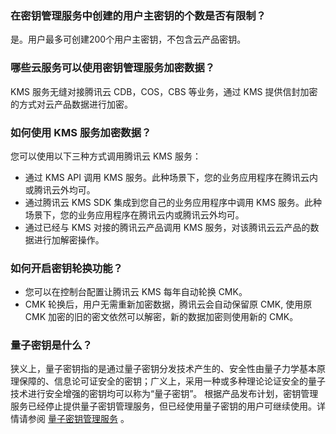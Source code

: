 ### 在密钥管理服务中创建的用户主密钥的个数是否有限制？
是。用户最多可创建200个用户主密钥，不包含云产品密钥。

### 哪些云服务可以使用密钥管理服务加密数据？ 
KMS 服务无缝对接腾讯云 CDB，COS，CBS 等业务，通过 KMS 提供信封加密的方式对云产品数据进行加密。

### 如何使用 KMS 服务加密数据？ 
您可以使用以下三种方式调用腾讯云 KMS 服务：
- 通过 KMS API 调用 KMS 服务。此种场景下，您的业务应用程序在腾讯云内或腾讯云外均可。
- 通过腾讯云 KMS SDK 集成到您自己的业务应用程序中调用 KMS 服务。此种场景下，您的业务应用程序在腾讯云内或腾讯云外均可。
- 通过已经与 KMS 对接的腾讯云产品调用 KMS 服务，对该腾讯云云产品的数据进行加解密操作。

### 如何开启密钥轮换功能？ 
- 您可以在控制台配置让腾讯云 KMS 每年自动轮换 CMK。 
- CMK 轮换后，用户无需重新加密数据，腾讯云会自动保留原 CMK, 使用原 CMK 加密的旧的密文依然可以解密，新的数据加密则使用新的 CMK。 

### 量子密钥是什么？
狭义上，量子密钥指的是通过量子密钥分发技术产生的、安全性由量子力学基本原理保障的、信息论可证安全的密钥；广义上，采用一种或多种理论论证安全的量子技术进行安全增强的密钥均可以称为“量子密钥”。
根据产品发布计划，密钥管理服务已经停止提供量子密钥管理服务，但已经使用量子密钥的用户可继续使用。详情请参阅 [量子密钥管理服务](https://cloud.tencent.com/product/qms) 。
